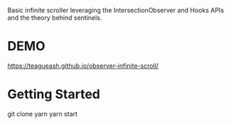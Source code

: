Basic infinite scroller leveraging the IntersectionObserver and Hooks APIs and the theory behind sentinels.

# DEMO

https://teagueash.github.io/observer-infinite-scroll/

# Getting Started

git clone
yarn
yarn start
